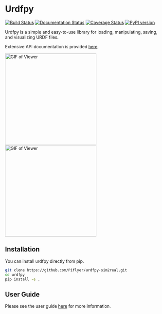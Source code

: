 # Urdfpy

[![Build Status](https://travis-ci.org/mmatl/urdfpy.svg?branch=master)](https://travis-ci.org/mmatl/urdfpy)
[![Documentation Status](https://readthedocs.org/projects/urdfpy/badge/?version=latest)](https://urdfpy.readthedocs.io/en/latest/?badge=latest)
[![Coverage Status](https://coveralls.io/repos/github/mmatl/urdfpy/badge.svg?branch=master)](https://coveralls.io/github/mmatl/urdfpy?branch=master)
[![PyPI version](https://badge.fury.io/py/urdfpy.svg)](https://badge.fury.io/py/urdfpy)

Urdfpy is a simple and easy-to-use library for loading, manipulating, saving,
and visualizing URDF files.

Extensive API documentation is provided [here](https://urdfpy.readthedocs.io/en/latest/).

<p float="left">
  <img src="https://github.com/mmatl/urdfpy/blob/master/docs/source/_static/robotiq.gif?raw=true" alt="GIF of Viewer" width="300"/>
  <img src="https://github.com/mmatl/urdfpy/blob/master/docs/source/_static/ur5.gif?raw=true" alt="GIF of Viewer" width="300"/>
</p>

## Installation
You can install urdfpy directly from pip.

```bash
git clone https://github.com/Piflyer/urdfpy-sim2real.git
cd urdfpy
pip install -e .
```

## User Guide
Please see the user guide [here](https://urdfpy.readthedocs.io/en/latest/examples/index.html) for
more information.
